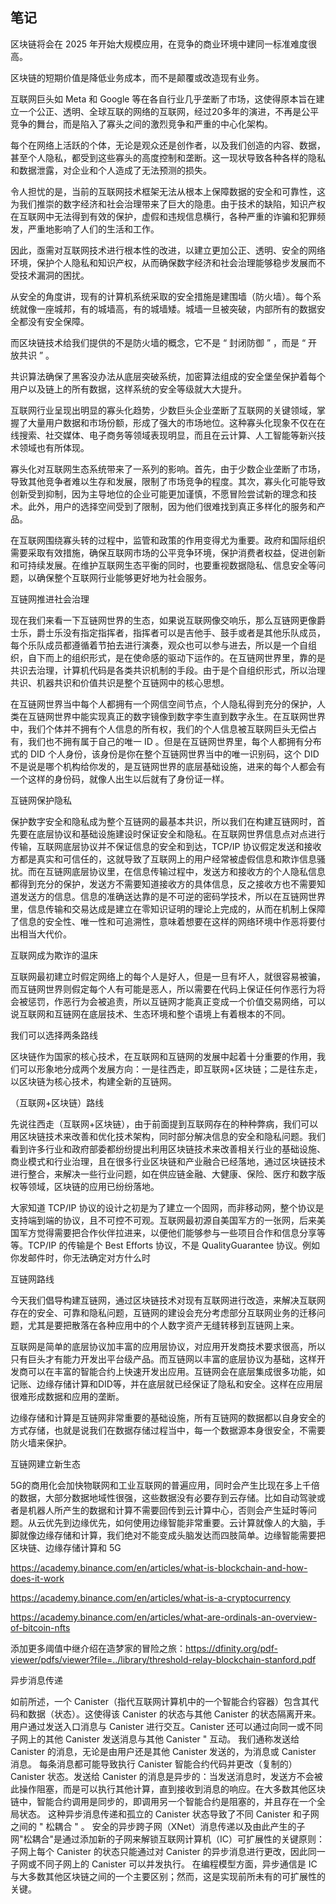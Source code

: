 ## 笔记

区块链将会在 2025 年开始大规模应用，在竞争的商业环境中建同一标准难度很高。

区块链的短期价值是降低业务成本，而不是颠覆或改造现有业务。




互联网巨头如 Meta 和 Google 等在各自行业几乎垄断了市场，这使得原本旨在建立一个公正、透明、全球互联的网络的互联网，经过20多年的演进，不再是公平竞争的舞台，而是陷入了寡头之间的激烈竞争和严重的中心化架构。

每个在网络上活跃的个体，无论是观众还是创作者，以及我们创造的内容、数据，甚至个人隐私，都受到这些寡头的高度控制和垄断。这一现状导致各种各样的隐私和数据泄露，对企业和个人造成了无法预测的损失。

令人担忧的是，当前的互联网技术框架无法从根本上保障数据的安全和可靠性，这为我们推崇的数字经济和社会治理带来了巨大的隐患。由于技术的缺陷，知识产权在互联网中无法得到有效的保护，虚假和违规信息横行，各种严重的诈骗和犯罪频发，严重地影响了人们的生活和工作。

因此，亟需对互联网技术进行根本性的改进，以建立更加公正、透明、安全的网络环境，保护个人隐私和知识产权，从而确保数字经济和社会治理能够稳步发展而不受技术漏洞的困扰。





从安全的角度讲，现有的计算机系统采取的安全措施是建围墙（防火墙）。每个系统就像一座城邦，有的城墙高，有的城墙矮。城墙一旦被突破，内部所有的数据安全都没有安全保障。

而区块链技术给我们提供的不是防火墙的概念，它不是 “ 封闭防御 ” ，而是 “ 开放共识 ” 。

共识算法确保了黑客没办法从底层突破系统，加密算法组成的安全堡垒保护着每个用户以及链上的所有数据，这样系统的安全等级就大大提升。




互联网行业呈现出明显的寡头化趋势，少数巨头企业垄断了互联网的关键领域，掌握了大量用户数据和市场份额，形成了强大的市场地位。这种寡头化现象不仅在在线搜索、社交媒体、电子商务等领域表现明显，而且在云计算、人工智能等新兴技术领域也有所体现。

寡头化对互联网生态系统带来了一系列的影响。首先，由于少数企业垄断了市场，导致其他竞争者难以生存和发展，限制了市场竞争的程度。其次，寡头化可能导致创新受到抑制，因为主导地位的企业可能更加谨慎，不愿冒险尝试新的理念和技术。此外，用户的选择空间受到了限制，因为他们很难找到真正多样化的服务和产品。

在互联网围绕寡头转的过程中，监管和政策的作用变得尤为重要。政府和国际组织需要采取有效措施，确保互联网市场的公平竞争环境，保护消费者权益，促进创新和可持续发展。在维护互联网生态平衡的同时，也要重视数据隐私、信息安全等问题，以确保整个互联网行业能够更好地为社会服务。






互链网推进社会治理

现在我们来看一下互链网世界的生态，如果说互联网像交响乐，那么互链网更像爵士乐，爵士乐没有指定指挥者，指挥者可以是吉他手、鼓手或者是其他乐队成员，每个乐队成员都遵循着节拍去进行演奏，观众也可以参与进去，所以是一个自组织，自下而上的组织形式，是在使命感的驱动下运作的。在互链网世界里，靠的是共识去治理，计算机代码是各类共识机制的手段。由于是个自组织形式，所以治理共识、机器共识和价值共识是整个互链网中的核心思想。

在互链网世界当中每个人都拥有一个网信空间节点，个人隐私得到充分的保护，人类在互链网世界中能实现真正的数字镜像到数字李生直到数字永生。在互联网世界中，我们个体并不拥有个人信息的所有权，我们的个人信息被互联网巨头无偿占有，我们也不拥有属于自己的唯一 ID 。但是在互链网世界里，每个人都拥有分布式的 DID 个人身份，该身份是你在整个互链网世界当中的唯一识别码，这个 DID 不是说是哪个机构给你发的，是互链网世界的底层基础设施，进来的每个人都会有一个这样的身份码，就像人出生以后就有了身份证一样。

互链网保护隐私

保护数字安全和隐私成为整个互链网的最基本共识，所以我们在构建互链网时，首先要在底层协议和基础设施建设时保证安全和隐私。在互联网世界信息点对点进行传输，互联网底层协议并不保证信息的安全和到达，TCP/IP 协议假定发送和接收方都是真实和可信任的，这就导致了互联网上的用户经常被虚假信息和欺诈信息骚扰。而在互链网底层协议里，在信息传输过程中，发送方和接收方的个人隐私信息都得到充分的保护，发送方不需要知道接收方的具体信息，反之接收方也不需要知道发送方的信息。信息的准确送达靠的是不可逆的密码学技术，所以在互链网世界里，信息传输和交易达成是建立在零知识证明的理论上完成的，从而在机制上保障了信息的安全性、唯一性和可追溯性，意味着想要在这样的网络环境中作恶将要付出相当大代价。

互联网成为欺诈的温床

互联网最初建立时假定网络上的每个人是好人，但是一旦有坏人，就很容易被骗，而互链网世界则假定每个人有可能是恶人，所以需要在代码上保证任何作恶行为将会被惩罚，作恶行为会被追责，所以互链网才能真正变成一个价值交易网络，可以说互联网和互链网在底层技术、生态环境和整个语境上有着根本的不同。

我们可以选择两条路线

区块链作为国家的核心技术，在互联网和互链网的发展中起着十分重要的作用，我们可以形象地分成两个发展方向：一是往西走，即互联网+区块链；二是往东走，以区块链为核心技术，构建全新的互链网。

（互联网+区块链）路线

先说往西走（互联网+区块链），由于前面提到互联网存在的种种弊病，我们可以用区块链技术来改善和优化技术架构，同时部分解决信息的安全和隐私问题。我们看到许多行业和政府部委都纷纷提出利用区块链技术来改善相关行业的基础设施、商业模式和行业治理，且在很多行业区块链和产业融合已经落地，通过区块链技术进行整合，来解决一些行业问题，如在供应链金融、大健康、保险、医疗和数字版权等领域，区块链的应用已纷纷落地。

大家知道 TCP/IP 协议的设计之初是为了建立一个固网，而非移动网，整个协议是支持端到端的协议，且不可控不可观。互联网最初源自美国军方的一张网，后来美国军方觉得需要把合作伙伴拉进来，以便他们能够参与一些项目合作和信息分享等等。TCP/IP 的传输是个 Best Efforts 协议，不是 QualityGuarantee 协议。例如你发邮件时，你无法确定对方什么时





互链网路线

今天我们倡导构建互链网，通过区块链技术对现有互联网进行改造，来解决互联网存在的安全、可靠和隐私问题，互链网的建设会充分考虑部分互联网业务的迁移问题，尤其是要把散落在各种应用中的个人数字资产无缝转移到互链网上来。

互联网是简单的底层协议加丰富的应用层协议，对应用开发商技术要求很高，所以只有巨头才有能力开发出平台级产品。而互链网以丰富的底层协议为基础，这样开发商可以在丰富的智能合约上快速开发出应用。互链网会在底层集成很多功能，如记账、边缘存储计算和DID等，并在底层就已经保证了隐私和安全。这样在应用层很难形成数据和应用的垄断。

边缘存储和计算是互链网非常重要的基础设施，所有互链网的数据都以自身安全的方式存储，也就是说我们在数据存储过程当中，每一个数据源本身很安全，不需要防火墙来保护。

互链网建立新生态

5G的商用化会加快物联网和工业互联网的普遍应用，同时会产生比现在多上千倍的数据，大部分数据地域性很强，这些数据没有必要存到云存储。比如自动驾驶或者是机器人所产生的数据和计算不需要回传到云计算中心，否则会产生延时等问题。从云优先到边缘优先，如何使用边缘智能非常重要。云计算就像人的大脑，手脚就像边缘存储和计算，我们绝对不能变成头脑发达而四肢简单。边缘智能需要把区块链、边缘存储计算和 5G 





https://academy.binance.com/en/articles/what-is-blockchain-and-how-does-it-work

https://academy.binance.com/en/articles/what-is-a-cryptocurrency

https://academy.binance.com/en/articles/what-are-ordinals-an-overview-of-bitcoin-nfts





添加更多阈值中继介绍在造梦家的冒险之旅：https://dfinity.org/pdf-viewer/pdfs/viewer?file=../library/threshold-relay-blockchain-stanford.pdf


异步消息传递

如前所述，一个 Canister（指代互联网计算机中的一个智能合约容器）包含其代码和数据（状态）。这使得该 Canister 的状态与其他 Canister 的状态隔离开来。用户通过发送入口消息与 Canister 进行交互。Canister 还可以通过向同一或不同子网上的其他 Canister 发送消息与其他 Canister " 互动。
我们通称发送给 Canister 的消息，无论是由用户还是其他 Canister 发送的，为消息或 Canister 消息。
每条消息都可能导致执行 Canister 智能合约代码并更改（复制的）Canister 状态。发送给 Canister 的消息是异步的：当发送消息时，发送方不会被此操作阻塞，而是可以执行其他计算，直到接收到消息的响应。在大多数其他区块链中，智能合约调用是同步的，即调用另一个智能合约是阻塞的，并且存在一个全局状态。
这种异步消息传递和孤立的 Canister 状态导致了不同 Canister 和子网之间的 " 松耦合 " 。
安全的异步跨子网（XNet）消息传递以及由此产生的子网"松耦合"是通过添加新的子网来解锁互联网计算机（IC）可扩展性的关键原则：子网上每个 Canister 的状态只能通过对 Canister 的异步消息进行更改，因此同一子网或不同子网上的 Canister 可以并发执行。
在编程模型方面，异步通信是 IC 与大多数其他区块链之间的一个主要区别；然而，这是实现前所未有的可扩展性的关键。
